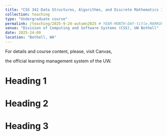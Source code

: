 ```yaml
---
title: "CSS 342 Data Structures, Algorithms, and Discrete Mathematics I"
collection: teaching
type: "Undergraduate course"
permalink: /teaching/2025-9-24-autumn2025 # YEAR-MONTH-DAY-title.MARKUP
venue: "Division of Computing and Software Systems (CSS), UW Bothell"
date: 2025-24-09
location: "Bothell, WA"
---
```


For details and course content, please, visit Canvas, 
<!-- [Canvas](https://canvas.uw.edu),  -->

the official learning management system of the UW. 

Heading 1
======

Heading 2
======

Heading 3
======


<!-- ---
title: "Teaching experience 2"
collection: teaching
type: "Workshop"
permalink: /teaching/2015-spring-teaching-1
venue: "University 1, Department"
date: 2015-01-01
location: "City, Country"
---

This is a description of a teaching experience. You can use markdown like any other post.

Heading 1
======

Heading 2
======

Heading 3
====== -->